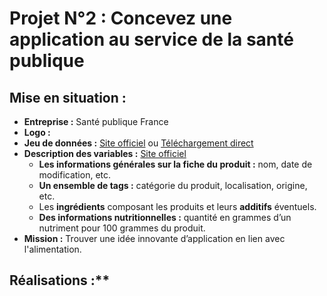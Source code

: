 # Projet N°2 : Concevez une application au service de la santé publique

## Mise en situation :
- **Entreprise :** Santé publique France
- **Logo :**
- **Jeu de données :** [Site officiel](https://world.openfoodfacts.org/) ou [Téléchargement direct](https://s3-eu-west-1.amazonaws.com/static.oc-static.com/prod/courses/files/Parcours_data_scientist/Projet+-+Donn%C3%A9es+%C3%A9ducatives/Projet+Python_Dataset_Edstats_csv.zip)
- **Description des variables :** [Site officiel](https://world.openfoodfacts.org/data/data-fields.txt)
    - **Les informations générales sur la fiche du produit :** nom, date de modification, etc.
    - **Un ensemble de tags :** catégorie du produit, localisation, origine, etc.
    - Les **ingrédients** composant les produits et leurs **additifs** éventuels.
    - **Des informations nutritionnelles :** quantité en grammes d’un nutriment pour 100 grammes du produit. 
- **Mission :** Trouver une idée innovante d’application en lien avec l'alimentation.

## Réalisations :**



    



